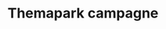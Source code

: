 ---
title: "Themapark campagne"
slug: "oceano"
description: "De opdracht was het maken van een campagne
              rond een zelfverzonnen pretpark."
type: "intern"
members:
    - name: "Caroline Pham"
      major: "Crossmedia-ontwerp"
      minor: "Graphic Design"
      disk: "2de schijf"
thumbnail:
    url: "thumb_1x1.png"
    alt: ""
    height: 1
    width: 1
    text-color: "181c1f"
    background-color: "181c1f"
media:
    - url: "1_detail_logo.png"
      type: "image"
      text: "De eerste stap in het designproces is het maken van een logo. Hier komt zowel een studie naar vormen, fonts als
             kleuren aan te pas. Dit alles is essentieel om de huisstijl te bepalen en je hieraan te houden."
    - url: "2_detail_logovoorstudie.png"
      type: "image"
    - url: "3_detail_logovoorstudie.png"
      type: "image"
    - url: "4_detail_kleurgebruik.png"
      type: "image"
      text: "Vervolgens beginnen we met het creeeren van de gewentste toepassingen, rekeninghoudend met de huisstijl.
             Onderstaand vind je in deze volgorde: de mascotte, poster en buswrap."
    - url: "5_detail_mascotte.png"
      type: "image"
    - url: "6_detail_poster.png"
      type: "image"
    - url: "7_detail_buswrap.png"
      type: "image"
      text: "Natuurlijk maken we als grafisch ontwerper ook digitale toepassingen. Om de campagne te vervolledigen
             werkte ik dan ook het design van een onepage website uit. Hierop is onderandere het grondplan van
             het themapark te vinden."
    - url: "8_detail_onepage.png"
      type: "image"
created: 20/01/2017
order: 15
---